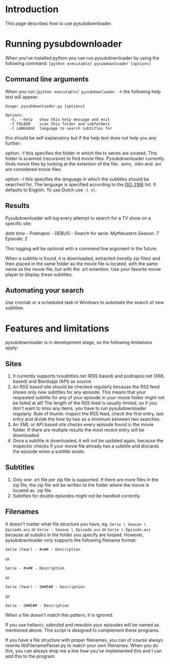 # Introduction #

This page describes how to use pysubdownloader.

# Running pysubdownloader #

When you've installed python you can run pysubdownloader by using the following command:
`[python executable] pysubdownloader [options]`

## Command line arguments ##

When you run `[python executable] pysubdownloader -h` the following help text will appear:

```
Usage: pysubdownloader.py [options]

Options:
  -h, --help   show this help message and exit
  -f FOLDER    scan this folder and subfolders
  -l LANGUAGE  language to search subtitles for
```

this should be self explanatory but if the help text does not help you any further:

option: -f
this specifies the folder in which the tv series are located. This folder is scanned (recursive) to find movie files. Pysubdownloader currently finds movie files by looking at the extention of the file: .wmv, .mkv and .avi are considered movie files.

option: -l
this specifies the language in which the subtitles should be searched for. The language is specified according to the [ISO 3166](http://www.iso.org/iso/english_country_names_and_code_elements) list.
It defaults to English. To use Dutch use `-l nl`.

## Results ##

Pysubdownloader will log every attempt to search for a TV show on a specific site:

_date_ _time_ - Podnapisi - DEBUG - Search for serie: _Mythbusters_ Season: _7_ Episode: _2_

This logging will be optional with a command line argument in the future.

When a subtitle is found, it is downloaded, extracted (mostly zip files) and then placed in the same folder as the movie file is located, with the same name as the movie file, but with the .srt extention. Use your favorite movie player to display these subtitles.

## Automating your search ##

Use crontab or a scheduled task in Windows to automate the search of new subtitles.

# Features and limitations #
pysubdownloader is in development stage, so the following limitations apply:

## Sites ##
  1. It currently supports tvsubtitles.net (RSS based) and podnapisi.net (XML based) and Bierdopje (API) as source.
  1. An RSS based site should be checked regularly because the RSS feed shows only new subtitles for any episode. This means that your requested subtitle for any of your episode in your movie folder might not be listed at all! The length of the RSS feed is usually limited, so if you don't want to miss any items, you have to run pysubdownloader regularly. Rule of thumb: inspect the RSS feed, check the first entry, last entry and divide the time by two as a minimum between two searches.
  1. An XML or API based site checks every episode found in the movie folder. If there are multiple results the most recent entry will be downloaded.
  1. Once a subtitle is downloaded, it will not be updated again, because the inspector checks if your movie file already has a subtitle and discards the episode when a subtitle exists.
## Subtitles ##
  1. Only one .srt file per zip file is supported. If there are more files in the zip file, the zip file will be written to the folder where the movie is located as .zip file.
  1. Subtitles for double episodes might not be handled correctly.
## Filenames ##
It doesn't matter what file structure you have, eg. `Serie \ Season \ Episode.avi` or `Serie - Season \ Episode.avi` or `Serie \ Episode.avi` because all subdirs in the folder you specify are looped. However, pysubdownloader only supports the following filename format:

`Serie (Year) - #x## - Description`

or

`Serie - #x## - Description`

or

`Serie (Year) - S##E## - Description`

or

`Serie - S##E## - Description`

When a file doesn't match this pattern, it is ignored.

If you use hellavcr, sabnzbd and newzbin your episodes will be named as mentioned above. This script is designed to complement these programs.

If you have a file structure with proper filenames, you can of course always rewrite lib\FilenameParser.py to match your own filenames. When you do this, you can always drop me a line how you've implemented this and I can add this to the program.
